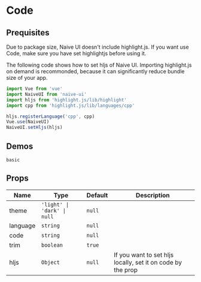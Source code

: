 # Code

## Prequisites

<n-alert title="Note" type="warning" style="margin-bottom: 16px;">
  Due to package size, Naive UI doesn't include highlight.js. If you want use Code, make sure you have set highlightjs before using it.
</n-alert>

The following code shows how to set hljs of Naive UI. Importing highlight.js on demand is recommonded, because it can significantly reduce bundle size of your app.

```js
import Vue from 'vue'
import NaiveUI from 'naive-ui'
import hljs from 'highlight.js/lib/highlight'
import cpp from 'highlight.js/lib/languages/cpp'

hljs.registerLanguage('cpp', cpp)
Vue.use(NaiveUI)
NaiveUI.setHljs(hljs)
```

## Demos

```demo
basic
```

## Props
|Name|Type|Default|Description|
|-|-|-|-|
|theme|`'light' \| 'dark' \| null`|`null`||
|language|`string`|`null`||
|code|`string`|`null`||
|trim|`boolean`|`true`||
|hljs|`Object`|`null`|If you want to set hljs locally, set it on code by the prop|
